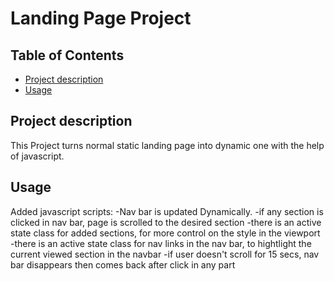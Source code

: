 # Landing Page Project

## Table of Contents

* [Project description](#projectdescription)
* [Usage](#usage)

## Project description

This Project turns normal static landing page into dynamic one with the help of javascript.

## Usage
Added javascript scripts:
-Nav bar is updated Dynamically.
-if any section is clicked in nav bar, page is scrolled to the desired section
-there is an active state class for added sections, for more control on the style in the viewport
-there is an active state class for nav links in the nav bar, to hightlight the current viewed section in the navbar
-if user doesn't scroll for 15 secs, nav bar disappears then comes back after click in any part



